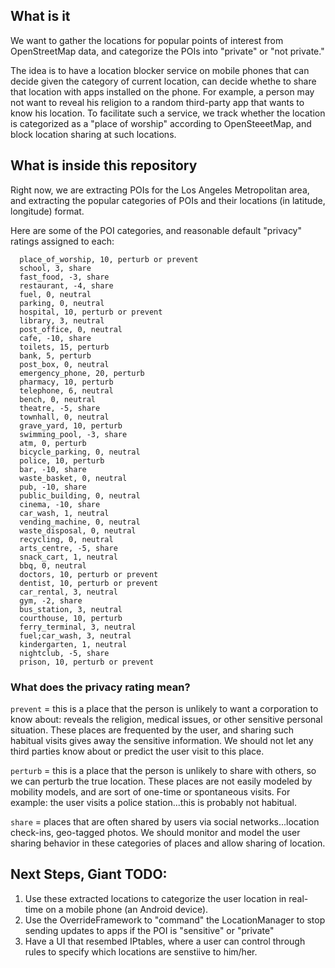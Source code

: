 What is it
----------

We want to gather the locations for popular points of interest from
OpenStreetMap data, and categorize the POIs into "private" or "not private."

The idea is to have a location blocker service on mobile phones that can decide
given the category of current location, can decide whethe to share that location
with apps installed on the phone. For example, a person may not want to reveal
his religion to a random third-party app that wants to know his location. To
facilitate such a service, we track whether the location is categorized as a
"place of worship" according to OpenSteeetMap, and block location sharing at
such locations.

What is inside this repository
------------------------------
Right now, we are extracting POIs for the Los Angeles Metropolitan area, and
extracting the popular categories of POIs and their locations (in latitude,
longitude) format.

Here are some of the POI categories, and reasonable default "privacy" ratings
assigned to each:

```
  place_of_worship, 10, perturb or prevent
  school, 3, share
  fast_food, -3, share
  restaurant, -4, share
  fuel, 0, neutral
  parking, 0, neutral
  hospital, 10, perturb or prevent
  library, 3, neutral
  post_office, 0, neutral
  cafe, -10, share
  toilets, 15, perturb
  bank, 5, perturb
  post_box, 0, neutral
  emergency_phone, 20, perturb
  pharmacy, 10, perturb
  telephone, 6, neutral
  bench, 0, neutral
  theatre, -5, share
  townhall, 0, neutral
  grave_yard, 10, perturb
  swimming_pool, -3, share
  atm, 0, perturb
  bicycle_parking, 0, neutral
  police, 10, perturb
  bar, -10, share
  waste_basket, 0, neutral
  pub, -10, share
  public_building, 0, neutral
  cinema, -10, share
  car_wash, 1, neutral
  vending_machine, 0, neutral
  waste_disposal, 0, neutral
  recycling, 0, neutral
  arts_centre, -5, share
  snack_cart, 1, neutral
  bbq, 0, neutral
  doctors, 10, perturb or prevent
  dentist, 10, perturb or prevent
  car_rental, 3, neutral
  gym, -2, share
  bus_station, 3, neutral
  courthouse, 10, perturb
  ferry_terminal, 3, neutral
  fuel;car_wash, 3, neutral
  kindergarten, 1, neutral
  nightclub, -5, share
  prison, 10, perturb or prevent
```

### What does the privacy rating mean? ###
`prevent` = this is a place that the person is unlikely to want a corporation to know about: reveals the religion, medical issues, or other sensitive personal situation. These places are frequented by the user, and sharing such habitual visits gives away the sensitive information. We should not let any third parties know about or predict the user visit to this place.

`perturb` = this is a place that the person is unlikely to share with others, so we can perturb the true location. These places are not easily modeled by mobility models, and are sort of one-time or spontaneous visits. For example: the user visits a police station...this is probably not habitual.

`share` = places that are often shared by users via social networks...location check-ins, geo-tagged photos. We should monitor and model the user sharing behavior in these categories of places and allow sharing of location.
</MTMarkdownOptions>

Next Steps, Giant TODO:
-----------------------

1. Use these extracted locations to categorize the user location in real-time on a mobile phone (an Android device).
2. Use the OverrideFramework to "command" the LocationManager to stop sending updates to apps if the POI is "sensitive" or "private"
3. Have a UI that resembed IPtables, where a user can control through rules to specify which locations are senstiive to him/her.


